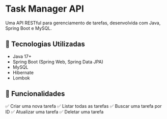 # Task Manager API

Uma API RESTful para gerenciamento de tarefas, desenvolvida com Java, Spring Boot e MySQL.

## 🚀 Tecnologias Utilizadas

* Java 17+
* Spring Boot (Spring Web, Spring Data JPA)
* MySQL
* Hibernate
* Lombok

## 📌 Funcionalidades

✅ Criar uma nova tarefa
✅ Listar todas as tarefas
✅ Buscar uma tarefa por ID
✅ Atualizar uma tarefa
✅ Deletar uma tarefa
